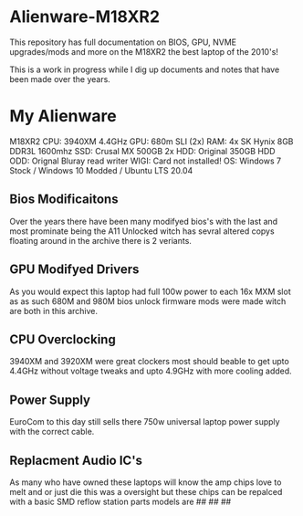 # Alienware-M18XR2
This repository has full documentation on BIOS, GPU, NVME upgrades/mods and more on the M18XR2 the best laptop of the 2010's!

This is a work in progress while I dig up documents and notes that have been made over the years.


# My Alienware

M18XR2
CPU: 3940XM 4.4GHz
GPU: 680m SLI (2x)
RAM: 4x SK Hynix 8GB DDR3L 1600mhz
SSD: Crusal MX 500GB 2x
HDD: Original 350GB HDD
ODD: Orignal Bluray read writer
WIGI: Card not installed!
OS: Windows 7 Stock / Windows 10 Modded / Ubuntu LTS 20.04

## Bios Modificaitons

Over the years there have been many modifyed bios's with the last and most prominate being the A11 Unlocked witch has sevral altered copys floating around in the archive there is 2 veriants.

## GPU Modifyed Drivers

As you would expect this laptop had full 100w power to each 16x MXM slot as as such 680M and 980M bios unlock firmware mods were made witch are both in this archive.

## CPU Overclocking
3940XM and 3920XM were great clockers most should beable to get upto 4.4GHz without voltage tweaks and upto 4.9GHz with more cooling added.

## Power Supply

EuroCom to this day still sells there 750w universal laptop power supply with the correct cable.

## Replacment Audio IC's

As many who have owned these laptops will know the amp chips love to melt and or just die this was a oversight but these chips can be repalced with a basic SMD reflow station parts models are ## ## ##
